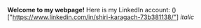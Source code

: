 **Welcome to my webpage!**
Here is my LinkedIn account:
()["https://www.linkedin.com/in/shiri-karagach-73b381138/"]
_italic_ 

